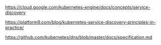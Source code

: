 https://cloud.google.com/kubernetes-engine/docs/concepts/service-discovery

https://platform9.com/blog/kubernetes-service-discovery-principles-in-practice/

https://github.com/kubernetes/dns/blob/master/docs/specification.md
